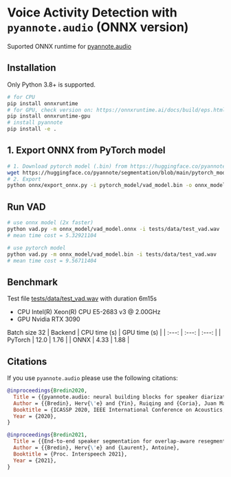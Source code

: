 # Voice Activity Detection with `pyannote.audio` (ONNX version)

Suported ONNX runtime for [pyannote.audio](https://github.com/pyannote/pyannote-audio)

## Installation
Only Python 3.8+ is supported.
```bash
# for CPU
pip install onnxruntime
# for GPU, check version on: https://onnxruntime.ai/docs/build/eps.html#cuda
pip install onnxruntime-gpu
# install pyannote
pip install -e .
```

## 1. Export ONNX from PyTorch model
```bash
# 1. Download pytorch model (.bin) from https://huggingface.co/pyannote/segmentation/blob/main/pytorch_model.bin
wget https://huggingface.co/pyannote/segmentation/blob/main/pytorch_model.bin -O pytorch_model/vad_model.bin
# 2. Export
python onnx/export_onnx.py -i pytorch_model/vad_model.bin -o onnx_model/

```
## Run VAD

```bash
# use onnx model (2x faster)
python vad.py -m onnx_model/vad_model.onnx -i tests/data/test_vad.wav
# mean time cost = 5.32921104

# use pytorch model
python vad.py -m onnx_model/vad_model.bin -i tests/data/test_vad.wav
# mean time cost = 9.56711404
```

## Benchmark

Test file [tests/data/test_vad.wav](tests/data/test_vad.wav) with duration 6m15s
+ CPU Intel(R) Xeon(R) CPU E5-2683 v3 @ 2.00GHz
+ GPU Nvidia RTX 3090

Batch size 32
| Backend | CPU time (s)   | GPU time (s)   |
| :---:   | :---: | :---: |
| PyTorch | 12.0    | 1.76   |
| ONNX    | 4.33    | 1.88   |

<!-- Batch size 64
| Backend | CPU time (s)   | GPU time (s)   |
| :---:   | :---: | :---: |
| PyTorch |  inf   | 1.99   |
| ONNX    | 4.02    | NA   | -->

## Citations

If you use `pyannote.audio` please use the following citations:

```bibtex
@inproceedings{Bredin2020,
  Title = {{pyannote.audio: neural building blocks for speaker diarization}},
  Author = {{Bredin}, Herv{\'e} and {Yin}, Ruiqing and {Coria}, Juan Manuel and {Gelly}, Gregory and {Korshunov}, Pavel and {Lavechin}, Marvin and {Fustes}, Diego and {Titeux}, Hadrien and {Bouaziz}, Wassim and {Gill}, Marie-Philippe},
  Booktitle = {ICASSP 2020, IEEE International Conference on Acoustics, Speech, and Signal Processing},
  Year = {2020},
}
```

```bibtex
@inproceedings{Bredin2021,
  Title = {{End-to-end speaker segmentation for overlap-aware resegmentation}},
  Author = {{Bredin}, Herv{\'e} and {Laurent}, Antoine},
  Booktitle = {Proc. Interspeech 2021},
  Year = {2021},
}
```